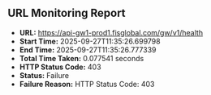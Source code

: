 ## URL Monitoring Report

- **URL:** https://api-gw1-prod1.fisglobal.com/gw/v1/health
- **Start Time:** 2025-09-27T11:35:26.699798
- **End Time:** 2025-09-27T11:35:26.777339
- **Total Time Taken:** 0.077541 seconds
- **HTTP Status Code:** 403
- **Status:** Failure
- **Failure Reason:** HTTP Status Code: 403
